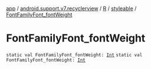 [app](../../../index.md) / [android.support.v7.recyclerview](../../index.md) / [R](../index.md) / [styleable](index.md) / [FontFamilyFont_fontWeight](./-font-family-font_font-weight.md)

# FontFamilyFont_fontWeight

`static val FontFamilyFont_fontWeight: `[`Int`](https://kotlinlang.org/api/latest/jvm/stdlib/kotlin/-int/index.html)
`static val FontFamilyFont_fontWeight: `[`Int`](https://kotlinlang.org/api/latest/jvm/stdlib/kotlin/-int/index.html)